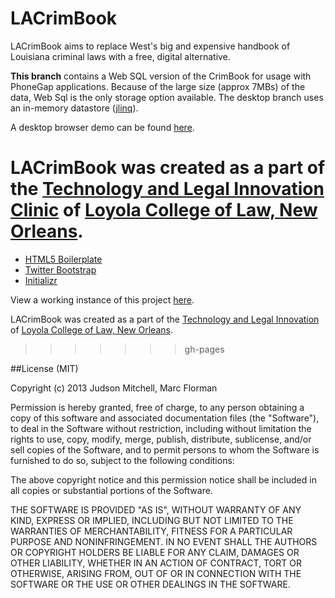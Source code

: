 LACrimBook
===============

LACrimBook aims to replace West's big and expensive handbook of Louisiana 
criminal laws with a free, digital alternative.

**This branch** contains a Web SQL version of the CrimBook for usage with PhoneGap applications.  Because of the
large size (approx 7MBs) of the data, Web Sql is the only storage option available.  The desktop branch uses
an in-memory datastore ([jlinq](http://hugoware.net/Projects/jlinq)).

A desktop browser demo can be found [here](http://judsonmitchell.github.io/LACrimBook/).

LACrimBook was created as a part of the [Technology and Legal Innovation Clinic](http://loyolalawtech.org) of [Loyola College of Law, New Orleans](http://law.loyno.edu).
=======
* [HTML5 Boilerplate](https://github.com/h5bp/html5-boilerplate)
* [Twitter Bootstrap](https://github.com/twitter/bootstrap.git)
* [Initializr](http://www.initializr.com/)

View a working instance of this project [here](http://judsonmitchell.github.io/LACrimBook/).

LACrimBook was created as a part of the [Technology and Legal Innovation](http://loyolalawtech.org) of 
[Loyola College of Law, New Orleans](http://law.loyno.edu).
>>>>>>> gh-pages

##License (MIT)

Copyright (c) 2013 Judson Mitchell, Marc Florman

Permission is hereby granted, free of charge, to any person obtaining a copy of this software and associated documentation files (the "Software"), to deal in the Software without restriction, including without limitation the rights to use, copy, modify, merge, publish, distribute, sublicense, and/or sell copies of the Software, and to permit persons to whom the Software is furnished to do so, subject to the following conditions:

The above copyright notice and this permission notice shall be included in all copies or substantial portions of the Software.

THE SOFTWARE IS PROVIDED "AS IS", WITHOUT WARRANTY OF ANY KIND, EXPRESS OR IMPLIED, INCLUDING BUT NOT LIMITED TO THE WARRANTIES OF MERCHANTABILITY, FITNESS FOR A PARTICULAR PURPOSE AND NONINFRINGEMENT. IN NO EVENT SHALL THE AUTHORS OR COPYRIGHT HOLDERS BE LIABLE FOR ANY CLAIM, DAMAGES OR OTHER LIABILITY, WHETHER IN AN ACTION OF CONTRACT, TORT OR OTHERWISE, ARISING FROM, OUT OF OR IN CONNECTION WITH THE SOFTWARE OR THE USE OR OTHER DEALINGS IN THE SOFTWARE.
